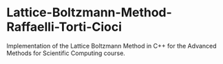 # Lattice-Boltzmann-Method-Raffaelli-Torti-Cioci
Implementation of the Lattice Boltzmann Method in C++ for the Advanced Methods for Scientific Computing course.
